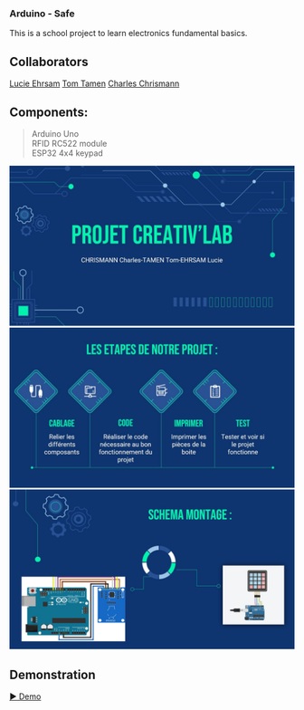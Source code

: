 ### Arduino - Safe

This is a school project to learn electronics fundamental basics.

## Collaborators
[Lucie Ehrsam](https://github.com/Elicue "Lucie Ehrsam")
[Tom Tamen](https://github.com/ByKrewz "Tom Tamen")
[Charles Chrismann](https://github.com/Charles-Chrismann "Charles Chrismann")

## Components:
> Arduino Uno\
> RFID RC522 module\
> ESP32 4x4 keypad

![Projet Creativ'lab](https://github.com/Charles-Chrismann/arduino/blob/main/imgs/Capture.JPG "Projet Creativ'lab")
![Etapes du Projet](https://github.com/Charles-Chrismann/arduino/blob/main/imgs/Capture3.JPG "Etapes du Projet")
![Schema de Montage](https://github.com/Charles-Chrismann/arduino/blob/main/imgs/Capture4.JPG "Schema de Montage")

## Demonstration

[▶️ Demo](https://raw.githubusercontent.com/Charles-Chrismann/arduino/main/imgs/VID_20220923_122842.mp4 "Demo")
